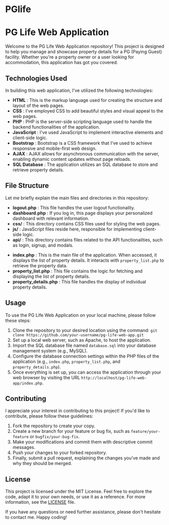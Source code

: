 # PGlife

# PG Life Web Application

Welcome to the PG Life Web Application repository! This project is designed to help you manage and showcase property details for a PG (Paying Guest) facility. Whether you're a property owner or a user looking for accommodation, this application has got you covered.

## Technologies Used

In building this web application, I've utilized the following technologies:

- **HTML** : This is the markup language used for creating the structure and layout of the web pages.
- **CSS** : I've employed CSS to add beautiful styles and visual appeal to the web pages.
- **PHP** : PHP is the server-side scripting language used to handle the backend functionalities of the application.
- **JavaScript** : I've used JavaScript to implement interactive elements and client-side logic.
- **Bootstrap** : Bootstrap is a CSS framework that I've used to achieve responsive and mobile-first web design.
- **AJAX** : AJAX allows for asynchronous communication with the server, enabling dynamic content updates without page reloads.
- **SQL Database** : The application utilizes an SQL database to store and retrieve property details.

## File Structure

Let me briefly explain the main files and directories in this repository:

- **logout.php** : This file handles the user logout functionality.
- **dashboard.php** : If you log in, this page displays your personalized dashboard with relevant information.
- **css/** : This directory contains CSS files used for styling the web pages.
- **js/** : JavaScript files reside here, responsible for implementing client-side logic.
- **api/** : This directory contains files related to the API functionalities, such as login, signup, and modals.

* **index.php** : This is the main file of the application. When accessed, it displays the list of property details. It interacts with `property_list.php` to retrieve the property data.
* **property_list.php** : This file contains the logic for fetching and displaying the list of property details.
* **property_details.php** : This file handles the display of individual property details.

## Usage

To use the PG Life Web Application on your local machine, please follow these steps:

1. Clone the repository to your desired location using the command: `git clone https://github.com/your-username/pg-life-web-app.git`
2. Set up a local web server, such as Apache, to host the application.
3. Import the SQL database file named `database.sql` into your database management system (e.g., MySQL).
4. Configure the database connection settings within the PHP files of the application (e.g., `index.php`, `property_list.php`, and `property_details.php`).
5. Once everything is set up, you can access the application through your web browser by visiting the URL `http://localhost/pg-life-web-app/index.php`.

## Contributing

I appreciate your interest in contributing to this project! If you'd like to contribute, please follow these guidelines:

1. Fork the repository to create your copy.
2. Create a new branch for your feature or bug fix, such as `feature/your-feature` or `bugfix/your-bug-fix`.
3. Make your modifications and commit them with descriptive commit messages.
4. Push your changes to your forked repository.
5. Finally, submit a pull request, explaining the changes you've made and why they should be merged.

## License

This project is licensed under the MIT License. Feel free to explore the code, adapt it to your own needs, or use it as a reference. For more information, see the [LICENSE](https://chat.openai.com/LICENSE) file.

If you have any questions or need further assistance, please don't hesitate to contact me. Happy coding!
